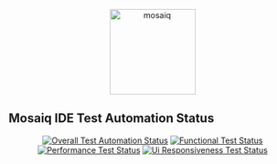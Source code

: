 <p align="center"> <a href="https://store.mosaiq.one/" target="_blank"> <img alt="mosaiq" src="https://mosaiq-ide-test-automation.s3.amazonaws.com/ide-test-automation/reports/badge/mosaiq-store-logo.png" width="150"> </a></p><h2><b> Mosaiq IDE Test Automation Status</b></h2><p align="center"> <a href="https://github.com/mosaiqone/ide-test-automation/actions?query=workflow%3Amosaiq-ide-test-automation"> <img alt="Overall Test Automation Status" src="https://github.com/mosaiqone/ide-test-automation/workflows/mosaiq-ide-test-automation/badge.svg"></a> <a href=https://mosaiq-ide-test-automation.s3.amazonaws.com/ide-test-automation/reports/QA-343/51/allure-report/index.html target="_blank"> <img alt="Functional Test Status" src="https://mosaiq-ide-test-automation.s3.amazonaws.com/ide-test-automation/reports/badge/functionalTest.svg"></a> <a href="https://github.com/mosaiqone/ide-test-automation"> <img alt="Performance Test Status" src="https://mosaiq-ide-test-automation.s3.amazonaws.com/ide-test-automation/reports/badge/performanceTest.svg"></a> <a href="https://mosaiq-ide-test-automation.s3.amazonaws.com/ide-test-automation/reports/uiReports/report.html"> <img alt="Ui Responsiveness Test Status" src="https://mosaiq-ide-test-automation.s3.amazonaws.com/ide-test-automation/reports/badge/UiResponsiveTest.svg"></a></p>
